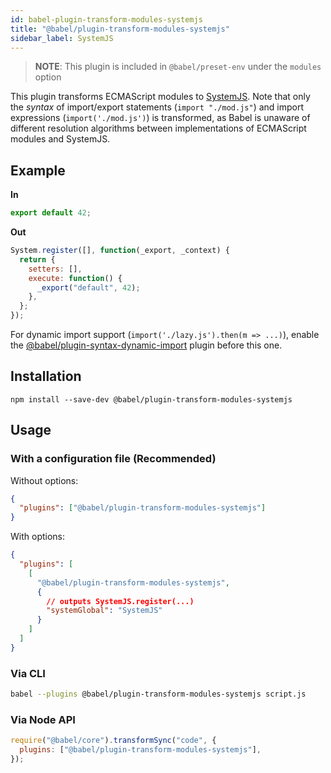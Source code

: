 ```yaml
---
id: babel-plugin-transform-modules-systemjs
title: "@babel/plugin-transform-modules-systemjs"
sidebar_label: SystemJS
---
```


> **NOTE**: This plugin is included in `@babel/preset-env` under the `modules` option

This plugin transforms ECMAScript modules to [SystemJS](https://github.com/systemjs/systemjs/blob/master/docs/system-register.md). Note that only the _syntax_ of import/export statements (`import "./mod.js"`) and import expressions (`import('./mod.js')`) is transformed, as Babel is unaware of different resolution algorithms between implementations of ECMAScript modules and SystemJS.

## Example

**In**

```js title="JavaScript"
export default 42;
```

**Out**

```js title="JavaScript"
System.register([], function(_export, _context) {
  return {
    setters: [],
    execute: function() {
      _export("default", 42);
    },
  };
});
```

For dynamic import support (`import('./lazy.js').then(m => ...)`), enable the [@babel/plugin-syntax-dynamic-import](plugin-syntax-dynamic-import.md) plugin before this one.

## Installation

```shell npm2yarn
npm install --save-dev @babel/plugin-transform-modules-systemjs
```

## Usage

### With a configuration file (Recommended)

Without options:

```json title="babel.config.json"
{
  "plugins": ["@babel/plugin-transform-modules-systemjs"]
}
```

With options:

```json title="babel.config.json"
{
  "plugins": [
    [
      "@babel/plugin-transform-modules-systemjs",
      {
        // outputs SystemJS.register(...)
        "systemGlobal": "SystemJS"
      }
    ]
  ]
}
```

### Via CLI

```sh title="Shell"
babel --plugins @babel/plugin-transform-modules-systemjs script.js
```

### Via Node API

```js title="JavaScript"
require("@babel/core").transformSync("code", {
  plugins: ["@babel/plugin-transform-modules-systemjs"],
});
```
